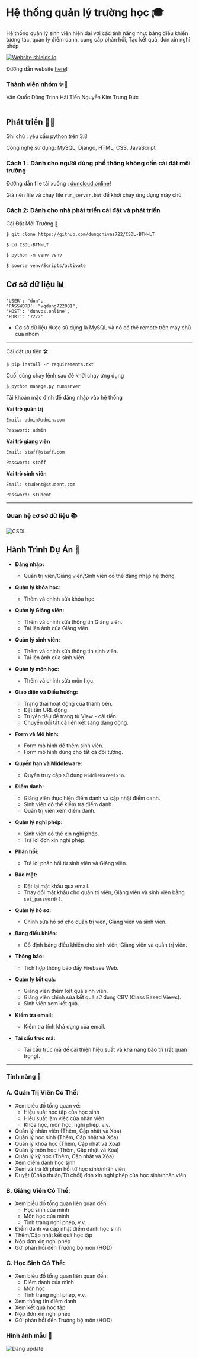 #  Hệ thống quản lý trường học ‍🎓

Hệ thống quản lý sinh viên hiện đại với các tính năng như: bảng điều khiển tương tác, quản lý điểm danh, cung cấp phản hồi, Tạo kết quả, đơn xin nghỉ phép


[![Website shields.io](https://img.shields.io/website-up-down-green-red/http/shields.io.svg)](https://aztech.ai.vn:8433/)

Đường dẫn website [here](https://aztech.ai.vn:8433/)!

### Thành viên nhóm ✨🌟

<table>
		<tr>
			Văn Quốc Dũng
		</tr>
        <tr>
            Trịnh Hải Tiến
        </tr>
        <tr>
            Nguyễn Kim Trung Đức
        </tr>
</table>

## Phát triển 👨‍💻

Ghi chú : yêu cầu python trên 3.8

Công nghệ sử dụng: MySQL, Django, HTML, CSS, JavaScript

### Cách 1 : Dành cho người dùng phổ thông không cần cài đặt môi trường
 
Đường dẫn file tải xuống : [duncloud.online](https://duncloud.online/s/wgPRb2nRkKgkGoM)!

Giả nén file và chạy file `run_server.bat` để khởi chạy ứng dụng máy chủ

### Cách 2: Dành cho nhà phát triển cài đặt và phát triển

Cài Đặt Môi Trường 🚀

`$ git clone https://github.com/dungchivas722/CSDL-BTN-LT`

`$ cd CSDL-BTN-LT`

`$ python -m venv venv`

`$ source venv/Scripts/activate`

## Cơ sở dữ liệu 📊

    'USER': "dun",
    'PASSWORD': "vqdung722001",
    'HOST': 'dunvps.online',
    'PORT': '7272'

- Cơ sở dữ liệu được sử dụng là MySQL và nó có thể remote trên máy chủ của nhóm

---

Cài đặt ưu tiên 🛠

`$ pip install -r requirements.txt`

Cuối cùng chay lệnh sau để khởi chạy ứng dụng

`$ python manage.py runserver`

Tài khoản mặc định để đăng nhập vào hệ thống

**Vai trò quản trị**

    Email: admin@admin.com

    Password: admin

**Vai trò giảng viên**

    Email: staff@staff.com

    Password: staff

**Vai trò sinh viên**

    Email: student@student.com

    Password: student


---

### Quan hệ cơ sở dữ liệu 📚

![CSDL](https://raw.githubusercontent.com/dungchivas722/CSDL-BTN-LT/refs/heads/main/picture/bang.png?token=GHSAT0AAAAAAC2TCFITC2B7DF5UVLQ2LZCAZ3ESDJQ)

## Hành Trình Dự Án 📝
- **Đăng nhập:**
  - Quản trị viên/Giảng viên/Sinh viên có thể đăng nhập hệ thống.

- **Quản lý khóa học:**
  - Thêm và chỉnh sửa khóa học.

- **Quản lý Giảng viên:**
  - Thêm và chỉnh sửa thông tin Giảng viên.
  - Tải lên ảnh của Giảng viên.

- **Quản lý sinh viên:**
  - Thêm và chỉnh sửa thông tin sinh viên.
  - Tải lên ảnh của sinh viên.

- **Quản lý môn học:**
  - Thêm và chỉnh sửa môn học.

- **Giao diện và Điều hướng:**
  - Trạng thái hoạt động của thanh bên.
  - Đặt tên URL động.
  - Truyền tiêu đề trang từ View - cải tiến.
  - Chuyển đổi tất cả liên kết sang dạng động.

- **Form và Mô hình:**
  - Form mô hình để thêm sinh viên.
  - Form mô hình dùng cho tất cả đối tượng.

- **Quyền hạn và Middleware:**
  - Quyền truy cập sử dụng `MiddleWareMixin`.

- **Điểm danh:**
  - Giảng viên thực hiện điểm danh và cập nhật điểm danh.
  - Sinh viên có thể kiểm tra điểm danh.
  - Quản trị viên xem điểm danh.

- **Quản lý nghỉ phép:**
  - Sinh viên có thể xin nghỉ phép.
  - Trả lời đơn xin nghỉ phép.

- **Phản hồi:**
  - Trả lời phản hồi từ sinh viên và Giảng viên.

- **Bảo mật:**
  - Đặt lại mật khẩu qua email.
  - Thay đổi mật khẩu cho quản trị viên, Giảng viên và sinh viên bằng `set_password()`.

- **Quản lý hồ sơ:**
  - Chỉnh sửa hồ sơ cho quản trị viên, Giảng viên và sinh viên.

- **Bảng điều khiển:**
  - Cố định bảng điều khiển cho sinh viên, Giảng viên và quản trị viên.

- **Thông báo:**
  - Tích hợp thông báo đẩy Firebase Web.

- **Quản lý kết quả:**
  - Giảng viên thêm kết quả sinh viên.
  - Giảng viên chỉnh sửa kết quả sử dụng CBV (Class Based Views).
  - Sinh viên xem kết quả.

- **Kiểm tra email:**
  - Kiểm tra tính khả dụng của email.

- **Tái cấu trúc mã:**
  - Tái cấu trúc mã để cải thiện hiệu suất và khả năng bảo trì (rất quan trọng).
---

### Tính năng 📌

### A. Quản Trị Viên Có Thể:
- Xem biểu đồ tổng quan về: 
  - Hiệu suất học tập của học sinh
  - Hiệu suất làm việc của nhân viên
  - Khóa học, môn học, nghỉ phép, v.v.
- Quản lý nhân viên (Thêm, Cập nhật và Xóa)
- Quản lý học sinh (Thêm, Cập nhật và Xóa)
- Quản lý khóa học (Thêm, Cập nhật và Xóa)
- Quản lý môn học (Thêm, Cập nhật và Xóa)
- Quản lý kỳ học (Thêm, Cập nhật và Xóa)
- Xem điểm danh học sinh
- Xem và trả lời phản hồi từ học sinh/nhân viên
- Duyệt (Chấp thuận/Từ chối) đơn xin nghỉ phép của học sinh/nhân viên

### B. Giảng Viên Có Thể:
- Xem biểu đồ tổng quan liên quan đến:
  - Học sinh của mình
  - Môn học của mình
  - Tình trạng nghỉ phép, v.v.
- Điểm danh và cập nhật điểm danh học sinh
- Thêm/Cập nhật kết quả học tập
- Nộp đơn xin nghỉ phép
- Gửi phản hồi đến Trưởng bộ môn (HOD)

### C. Học Sinh Có Thể:
- Xem biểu đồ tổng quan liên quan đến:
  - Điểm danh của mình
  - Môn học
  - Tình trạng nghỉ phép, v.v.
- Xem thông tin điểm danh
- Xem kết quả học tập
- Nộp đơn xin nghỉ phép
- Gửi phản hồi đến Trưởng bộ môn (HOD)

### Hình ảnh mẫu 📸

![Dang update](https://raw.githubusercontent.com/dungchivas722/CSDL-BTN-LT/refs/heads/main/picture/1.png?token=GHSAT0AAAAAAC2TCFITC2B7DF5UVLQ2LZCAZ3ESDJQ)

```
